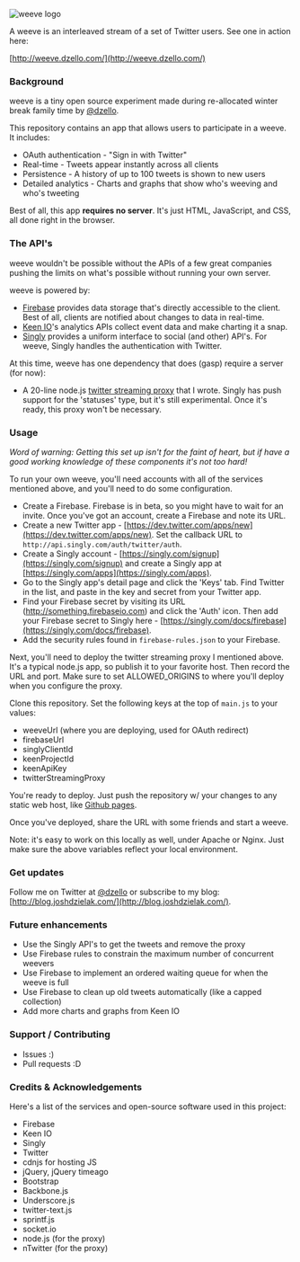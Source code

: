 ![weeve logo](https://raw.github.com/dzello/weeve/master/www/images/weeve.png "Weeve logo")

A weeve is an interleaved stream of a set of Twitter users. See one in action here:

[http://weeve.dzello.com/](http://weeve.dzello.com/)

### Background

weeve is a tiny open source experiment made during re-allocated winter break
family time by [@dzello](https://twitter.com/dzello).

This repository contains an app that allows users to participate in a weeve. It includes:

* OAuth authentication - "Sign in with Twitter"
* Real-time -  Tweets appear instantly across all clients
* Persistence - A history of up to 100 tweets is shown to new users
* Detailed analytics - Charts and graphs that show who's weeving and who's tweeting

Best of all, this app **requires no server**. It's just HTML, JavaScript, and CSS, all done right in the browser.

### The API's

weeve wouldn't be possible without the APIs of a few great companies pushing the limits on
what's possible without running your own server.

weeve is powered by:

* [Firebase](http://firebase.com) provides data storage that's directly accessible to the client. Best of all, clients are notified about changes to data in real-time.
* [Keen IO](http://keen.io)'s analytics APIs collect event data and make charting it a snap.
* [Singly](http://singly.com) provides a uniform interface to social (and other) API's. For weeve, Singly handles
  the authentication with Twitter.

At this time, weeve has one dependency that does (gasp) require a server (for now):

* A 20-line node.js [twitter streaming proxy](https://github.com/dzello/twitter-stream-proxy) that I wrote. Singly has push support for
  the 'statuses' type, but it's still experimental. Once it's ready, this proxy won't be necessary.

### Usage

*Word of warning: Getting this set up isn't for the faint of heart, but if have a good working knowledge of these components it's not too hard!*

To run your own weeve, you'll need accounts with all of the services mentioned above, and you'll need to do some configuration.

* Create a Firebase. Firebase is in beta, so you might have to wait for an invite. Once you've got an account, create a Firebase and note its URL.
* Create a new Twitter app - [https://dev.twitter.com/apps/new](https://dev.twitter.com/apps/new). Set the callback URL to `http://api.singly.com/auth/twitter/auth`.
* Create a Singly account - [https://singly.com/signup](https://singly.com/signup) and create a Singly app at [https://singly.com/apps](https://singly.com/apps).
* Go to the Singly app's detail page and click the 'Keys' tab. Find Twitter in the list, and paste in the key and secret from your Twitter app.
* Find your Firebase secret by visiting its URL (http://something.firebaseio.com) and click the 'Auth' icon. Then add your Firebase secret to Singly here - [https://singly.com/docs/firebase](https://singly.com/docs/firebase).
* Add the security rules found in `firebase-rules.json` to your Firebase.

Next, you'll need to deploy the twitter streaming proxy I mentioned above. It's a typical node.js app, so publish it to your favorite host. Then record the URL and port. Make sure to set ALLOWED_ORIGINS to where you'll deploy when you configure the proxy.

Clone this repository. Set the following keys at the top of `main.js` to your values:

* weeveUrl (where you are deploying, used for OAuth redirect)
* firebaseUrl
* singlyClientId
* keenProjectId
* keenApiKey
* twitterStreamingProxy

You're ready to deploy. Just push the repository w/ your changes to any static web host, like [Github pages](http://pages.github.com/).

Once you've deployed, share the URL with some friends and start a weeve.

Note: it's easy to work on this locally as well, under Apache or Nginx. Just make sure the above variables reflect your local environment.

### Get updates
Follow me on Twitter at [@dzello](http://twitter.com/dzello) or subscribe to my blog: [http://blog.joshdzielak.com/](http://blog.joshdzielak.com/).

### Future enhancements
* Use the Singly API's to get the tweets and remove the proxy
* Use Firebase rules to constrain the maximum number of concurrent weevers
* Use Firebase to implement an ordered waiting queue for when the weeve is full
* Use Firebase to clean up old tweets automatically (like a capped collection)
* Add more charts and graphs from Keen IO

### Support / Contributing
* Issues :)
* Pull requests :D

### Credits & Acknowledgements

Here's a list of the services and open-source software used in this project:

* Firebase
* Keen IO
* Singly
* Twitter
* cdnjs for hosting JS
* jQuery, jQuery timeago
* Bootstrap
* Backbone.js
* Underscore.js
* twitter-text.js
* sprintf.js
* socket.io
* node.js (for the proxy)
* nTwitter (for the proxy)

